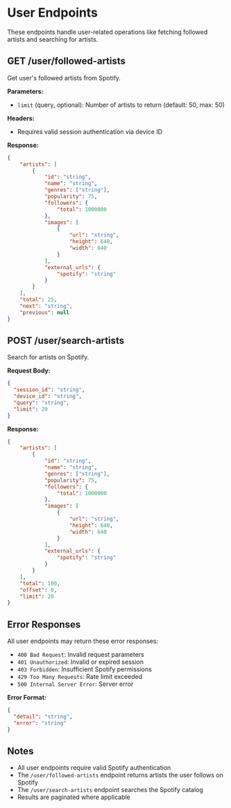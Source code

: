 # User Endpoints

These endpoints handle user-related operations like fetching followed artists and searching for artists.

## GET /user/followed-artists

Get user's followed artists from Spotify.

**Parameters:**
- `limit` (query, optional): Number of artists to return (default: 50, max: 50)

**Headers:**
- Requires valid session authentication via device ID

**Response:**
```json
{
    "artists": [
        {
            "id": "string",
            "name": "string",
            "genres": ["string"],
            "popularity": 75,
            "followers": {
                "total": 1000000
            },
            "images": [
                {
                    "url": "string",
                    "height": 640,
                    "width": 640
                }
            ],
            "external_urls": {
                "spotify": "string"
            }
        }
    ],
    "total": 25,
    "next": "string",
    "previous": null
}
```

## POST /user/search-artists

Search for artists on Spotify.

**Request Body:**
```json
{
  "session_id": "string",
  "device_id": "string",
  "query": "string",
  "limit": 20
}
```

**Response:**
```json
{
    "artists": [
        {
            "id": "string",
            "name": "string",
            "genres": ["string"],
            "popularity": 75,
            "followers": {
                "total": 1000000
            },
            "images": [
                {
                    "url": "string",
                    "height": 640,
                    "width": 640
                }
            ],
            "external_urls": {
                "spotify": "string"
            }
        }
    ],
    "total": 100,
    "offset": 0,
    "limit": 20
}
```

## Error Responses

All user endpoints may return these error responses:

- `400 Bad Request`: Invalid request parameters
- `401 Unauthorized`: Invalid or expired session
- `403 Forbidden`: Insufficient Spotify permissions
- `429 Too Many Requests`: Rate limit exceeded
- `500 Internal Server Error`: Server error

**Error Format:**
```json
{
  "detail": "string",
  "error": "string"
}
```

## Notes

- All user endpoints require valid Spotify authentication
- The `/user/followed-artists` endpoint returns artists the user follows on Spotify
- The `/user/search-artists` endpoint searches the Spotify catalog
- Results are paginated where applicable
